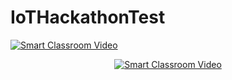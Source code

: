 # IoTHackathonTest
[![Smart Classroom Video](https://img.youtube.com/vi/LWIsHo5xbl8/0.jpg)](https://www.youtube.com/watch?v=LWIsHo5xbl8)

<div align="center">
  <a href="https://www.youtube.com/watch?v=LWIsHo5xbl8"><img src="https://img.youtube.com/vi/LWIsHo5xbl8/0.jpg" alt="Smart Classroom Video"></a>
</div>
